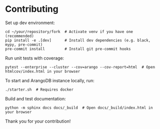 # Contributing

Set up dev environment:
```shell
cd ~/your/repository/fork  # Activate venv if you have one (recommended)
pip install -e .[dev]      # Install dev dependencies (e.g. black, mypy, pre-commit)
pre-commit install         # Install git pre-commit hooks
```

Run unit tests with coverage:

```shell
pytest --enterprise --cluster --cov=arango --cov-report=html  # Open htmlcov/index.html in your browser
```

To start and ArangoDB instance locally, run:

```shell
./starter.sh  # Requires docker
```

Build and test documentation:

```shell
python -m sphinx docs docs/_build  # Open docs/_build/index.html in your browser
```

Thank you for your contribution!
